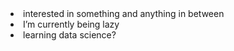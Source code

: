 
<li>interested in something and anything in between</li>
<li>I’m currently being lazy</li>
<li>learning data science?</li>

<!---
Vz-3/Vz-3 is a ✨ special ✨ repository because its `README.md` (this file) appears on your GitHub profile.
You can click the Preview link to take a look at your changes.
--->
